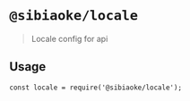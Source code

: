 # `@sibiaoke/locale`

> Locale config for api

## Usage

```
const locale = require('@sibiaoke/locale');

```
